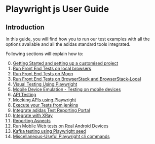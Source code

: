 # Playwright js User Guide

## Introduction

In this guide, you will find how you to run our test examples with all the options available and all the adidas standard tools integrated.

Following sections will explain how to:

0. [Getting Started and setting up a customised project](UserGuide/00-ToGetStarted.md)
1. [Run Front End Tests on local browsers](UserGuide/01-FeLocalBrowsers.md)
2. [Run Front End Tests on Moon](UserGuide/02-FeMoon.md)
3. [Run Front End Tests on BrowserStack and BrowserStack-Local](UserGuide/03-FeBrowserStack.md)
4. [Visual Testing Using Playwright](UserGuide/04-VisualTesting.md) 
5. [Mobile Device Emulation - Testing on mobile devices](UserGuide/05-TestingOnMobileDevices.md)
6. [API Testing](UserGuide/06-BeTests.md)
7. [Mocking APIs using Playwright](UserGuide/07-MockAPIs.md)
8. [Execute your Tests from jenkins](UserGuide/08-ExecuteFromJenkins.md)
9. [Integrate adidas Test Reporting Portal](UserGuide/09-IntegrateTRP.md)
10. [Integrate with XRay](UserGuide/10-IntegrateXRAY.md)
11. [Reporting Aspects](UserGuide/11-ReportingAspects.md)
12. [Run Mobile Web tests on Real Android Devices](UserGuide/12-Experimental-RealAndroidDevices.md)
13. [Kafka testing using Playwright seed](UserGuide/13-KafkaTesting.md)
14. [Miscellaneous-Useful Playwright cli commands](UserGuide/MISC-Miscellaneous-Useful%20Playwright%20CLI%20Commands.md)
